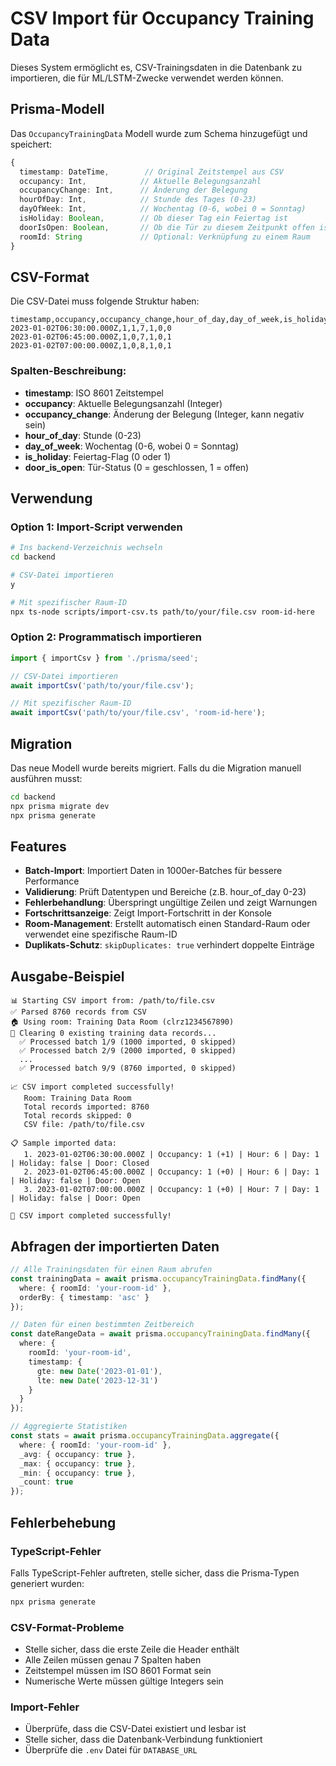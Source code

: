 # CSV Import für Occupancy Training Data

Dieses System ermöglicht es, CSV-Trainingsdaten in die Datenbank zu importieren, die für ML/LSTM-Zwecke verwendet werden können.

## Prisma-Modell

Das `OccupancyTrainingData` Modell wurde zum Schema hinzugefügt und speichert:

```typescript
{
  timestamp: DateTime,        // Original Zeitstempel aus CSV
  occupancy: Int,            // Aktuelle Belegungsanzahl
  occupancyChange: Int,      // Änderung der Belegung
  hourOfDay: Int,            // Stunde des Tages (0-23)
  dayOfWeek: Int,            // Wochentag (0-6, wobei 0 = Sonntag)
  isHoliday: Boolean,        // Ob dieser Tag ein Feiertag ist
  doorIsOpen: Boolean,       // Ob die Tür zu diesem Zeitpunkt offen ist
  roomId: String             // Optional: Verknüpfung zu einem Raum
}
```

## CSV-Format

Die CSV-Datei muss folgende Struktur haben:

```csv
timestamp,occupancy,occupancy_change,hour_of_day,day_of_week,is_holiday,door_is_open
2023-01-02T06:30:00.000Z,1,1,7,1,0,0
2023-01-02T06:45:00.000Z,1,0,7,1,0,1
2023-01-02T07:00:00.000Z,1,0,8,1,0,1
```

### Spalten-Beschreibung:
- **timestamp**: ISO 8601 Zeitstempel
- **occupancy**: Aktuelle Belegungsanzahl (Integer)
- **occupancy_change**: Änderung der Belegung (Integer, kann negativ sein)
- **hour_of_day**: Stunde (0-23)
- **day_of_week**: Wochentag (0-6, wobei 0 = Sonntag)
- **is_holiday**: Feiertag-Flag (0 oder 1)
- **door_is_open**: Tür-Status (0 = geschlossen, 1 = offen)

## Verwendung

### Option 1: Import-Script verwenden

```bash
# Ins backend-Verzeichnis wechseln
cd backend

# CSV-Datei importieren
y

# Mit spezifischer Raum-ID
npx ts-node scripts/import-csv.ts path/to/your/file.csv room-id-here
```

### Option 2: Programmatisch importieren

```typescript
import { importCsv } from './prisma/seed';

// CSV-Datei importieren
await importCsv('path/to/your/file.csv');

// Mit spezifischer Raum-ID
await importCsv('path/to/your/file.csv', 'room-id-here');
```

## Migration

Das neue Modell wurde bereits migriert. Falls du die Migration manuell ausführen musst:

```bash
cd backend
npx prisma migrate dev
npx prisma generate
```

## Features

- **Batch-Import**: Importiert Daten in 1000er-Batches für bessere Performance
- **Validierung**: Prüft Datentypen und Bereiche (z.B. hour_of_day 0-23)
- **Fehlerbehandlung**: Überspringt ungültige Zeilen und zeigt Warnungen
- **Fortschrittsanzeige**: Zeigt Import-Fortschritt in der Konsole
- **Room-Management**: Erstellt automatisch einen Standard-Raum oder verwendet eine spezifische Raum-ID
- **Duplikats-Schutz**: `skipDuplicates: true` verhindert doppelte Einträge

## Ausgabe-Beispiel

```
📊 Starting CSV import from: /path/to/file.csv
✅ Parsed 8760 records from CSV
🏠 Using room: Training Data Room (clrz1234567890)
🧹 Clearing 0 existing training data records...
  ✅ Processed batch 1/9 (1000 imported, 0 skipped)
  ✅ Processed batch 2/9 (2000 imported, 0 skipped)
  ...
  ✅ Processed batch 9/9 (8760 imported, 0 skipped)

📈 CSV import completed successfully!
   Room: Training Data Room
   Total records imported: 8760
   Total records skipped: 0
   CSV file: /path/to/file.csv

📋 Sample imported data:
   1. 2023-01-02T06:30:00.000Z | Occupancy: 1 (+1) | Hour: 6 | Day: 1 | Holiday: false | Door: Closed
   2. 2023-01-02T06:45:00.000Z | Occupancy: 1 (+0) | Hour: 6 | Day: 1 | Holiday: false | Door: Open
   3. 2023-01-02T07:00:00.000Z | Occupancy: 1 (+0) | Hour: 7 | Day: 1 | Holiday: false | Door: Open

🎉 CSV import completed successfully!
```

## Abfragen der importierten Daten

```typescript
// Alle Trainingsdaten für einen Raum abrufen
const trainingData = await prisma.occupancyTrainingData.findMany({
  where: { roomId: 'your-room-id' },
  orderBy: { timestamp: 'asc' }
});

// Daten für einen bestimmten Zeitbereich
const dateRangeData = await prisma.occupancyTrainingData.findMany({
  where: {
    roomId: 'your-room-id',
    timestamp: {
      gte: new Date('2023-01-01'),
      lte: new Date('2023-12-31')
    }
  }
});

// Aggregierte Statistiken
const stats = await prisma.occupancyTrainingData.aggregate({
  where: { roomId: 'your-room-id' },
  _avg: { occupancy: true },
  _max: { occupancy: true },
  _min: { occupancy: true },
  _count: true
});
```

## Fehlerbehebung

### TypeScript-Fehler
Falls TypeScript-Fehler auftreten, stelle sicher, dass die Prisma-Typen generiert wurden:
```bash
npx prisma generate
```

### CSV-Format-Probleme
- Stelle sicher, dass die erste Zeile die Header enthält
- Alle Zeilen müssen genau 7 Spalten haben
- Zeitstempel müssen im ISO 8601 Format sein
- Numerische Werte müssen gültige Integers sein

### Import-Fehler
- Überprüfe, dass die CSV-Datei existiert und lesbar ist
- Stelle sicher, dass die Datenbank-Verbindung funktioniert
- Überprüfe die `.env` Datei für `DATABASE_URL`

